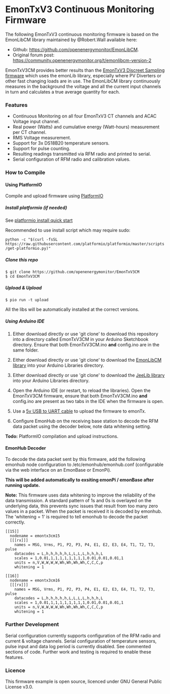 
# EmonTxV3 Continuous Monitoring Firmware

The following EmonTxV3 continuous monitoring firmware is based on the EmonLibCM library maintained by @Robert.Wall available here: 

- Github: https://github.com/openenergymonitor/EmonLibCM. 
- Original forum post: https://community.openenergymonitor.org/t/emonlibcm-version-2

EmonTxV3CM provides better results than the [EmonTxV3 Discreet Sampling firmware](https://github.com/openenergymonitor/emontx3) which uses the emonLib library, especially where PV Diverters or other fast changing loads are in use. The EmonLibCM library continuously measures in the background the voltage and all the current input channels in turn and calculates a true average quantity for each.

### Features

- Continuous Monitoring on all four EmonTxV3 CT channels and ACAC Voltage input channel.
- Real power (Watts) and cumulative energy (Watt-hours) measurement per CT channel.
- RMS Voltage measurement.
- Support for 3x DS18B20 temperature sensors.
- Support for pulse counting.
- Resulting readings transmitted via RFM radio and printed to serial.
- Serial configuration of RFM radio and calibration values.

### How to Compile 

#### Using PlatformIO

Compile and upload firmware using [PlatformIO](https://platformio.org)

##### Install platformio (if needed)

See [platformio install quick start](http://docs.platformio.org/en/latest/installation.html#super-quick-mac-linux)

Recommended to use install script which may require sudo:

`python -c "$(curl -fsSL https://raw.githubusercontent.com/platformio/platformio/master/scripts/get-platformio.py)"`


##### Clone this repo 

    $ git clone https://github.com/openenergymonitor/EmonTxV3CM
    $ cd EmonTxV3CM

##### Upload & Upload

    $ pio run -t upload

All the libs will be automatically installed at the correct versions. 

##### Using Arduino IDE

1. Either download directly or use 'git clone' to download this repository into a directory called EmonTxV3CM in your Arduino Sketchbook directory. Ensure that both EmonTxV3CM.ino **and** config.ino are in the same folder.

2. Either download directly or use 'git clone' to download the [EmonLibCM library](https://github.com/openenergymonitor/EmonLibCM) into your Arduino Libraries directory.

3. Either download directly or use 'git clone' to download the [JeeLib library](https://github.com/jcw/jeelib) into your Arduino Libraries directory. 

4. Open the Arduino IDE (or restart, to reload the libraries). Open the EmonTxV3CM firmware, ensure that both EmonTxV3CM.ino **and** config.ino are present as two tabs in the IDE when the firmware is open.

5. Use a [5v USB to UART cable](https://shop.openenergymonitor.com/programmers) to upload the firmware to emonTx.

6. Configure EmonHub on the receiving base station to decode the RFM data packet using the decoder below, note data whitening setting.

**Todo:** PlatformIO compilation and upload instructions.

#### EmonHub Decoder

To decode the data packet sent by this firmware, add the following emonhub node configuration to /etc/emonhub/emonhub.conf (configurable via the web interface on an EmonBase or EmonPi).

**This will be added automatically to exsiting emonPi / emonBase after running update.** 

**Note:** This firmware uses data whitening to improve the reliability of the data transmission. A standard pattern of 1s and 0s is overlayed on the underlying data, this prevents sync issues that result from too many zero values in a packet. When the packet is received it is decoded by emonhub. The 'whitening = 1' is required to tell emonhub to decode the packet correctly.

    [[15]]
      nodename = emontx3cm15
      [[[rx]]]
        names = MSG, Vrms, P1, P2, P3, P4, E1, E2, E3, E4, T1, T2, T3, pulse
        datacodes = L,h,h,h,h,h,L,L,L,L,h,h,h,L
        scales = 1,0.01,1,1,1,1,1,1,1,1,0.01,0.01,0.01,1
        units = n,V,W,W,W,W,Wh,Wh,Wh,Wh,C,C,C,p
        whitening = 1

    [[16]]
      nodename = emontx3cm16
      [[[rx]]]
        names = MSG, Vrms, P1, P2, P3, P4, E1, E2, E3, E4, T1, T2, T3, pulse
        datacodes = L,h,h,h,h,h,L,L,L,L,h,h,h,L
        scales = 1,0.01,1,1,1,1,1,1,1,1,0.01,0.01,0.01,1
        units = n,V,W,W,W,W,Wh,Wh,Wh,Wh,C,C,C,p
        whitening = 1

### Further Development

Serial configuration currently supports configuration of the RFM radio and current & voltage channels. Serial configuration of temperature sensors, pulse input and data log period is currently disabled. See commented sections of code. Further work and testing is required to enable these features.

### Licence

This firmware example is open source, licenced under GNU General Public License v3.0.
